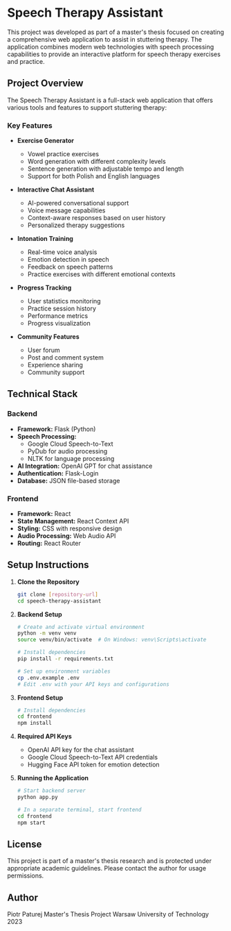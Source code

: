 # Speech Therapy Assistant

This project was developed as part of a master's thesis focused on creating a comprehensive web application to assist in stuttering therapy. The application combines modern web technologies with speech processing capabilities to provide an interactive platform for speech therapy exercises and practice.

## Project Overview

The Speech Therapy Assistant is a full-stack web application that offers various tools and features to support stuttering therapy:

### Key Features

- **Exercise Generator**
  - Vowel practice exercises
  - Word generation with different complexity levels
  - Sentence generation with adjustable tempo and length
  - Support for both Polish and English languages

- **Interactive Chat Assistant**
  - AI-powered conversational support
  - Voice message capabilities
  - Context-aware responses based on user history
  - Personalized therapy suggestions

- **Intonation Training**
  - Real-time voice analysis
  - Emotion detection in speech
  - Feedback on speech patterns
  - Practice exercises with different emotional contexts

- **Progress Tracking**
  - User statistics monitoring
  - Practice session history
  - Performance metrics
  - Progress visualization

- **Community Features**
  - User forum
  - Post and comment system
  - Experience sharing
  - Community support

## Technical Stack

### Backend

- **Framework:** Flask (Python)
- **Speech Processing:**
  - Google Cloud Speech-to-Text
  - PyDub for audio processing
  - NLTK for language processing
- **AI Integration:** OpenAI GPT for chat assistance
- **Authentication:** Flask-Login
- **Database:** JSON file-based storage

### Frontend

- **Framework:** React
- **State Management:** React Context API
- **Styling:** CSS with responsive design
- **Audio Processing:** Web Audio API
- **Routing:** React Router

## Setup Instructions

1. **Clone the Repository**

   ```bash
   git clone [repository-url]
   cd speech-therapy-assistant
   ```

2. **Backend Setup**

   ```bash
   # Create and activate virtual environment
   python -m venv venv
   source venv/bin/activate  # On Windows: venv\Scripts\activate
   
   # Install dependencies
   pip install -r requirements.txt
   
   # Set up environment variables
   cp .env.example .env
   # Edit .env with your API keys and configurations
   ```

3. **Frontend Setup**

   ```bash
   # Install dependencies
   cd frontend
   npm install
   ```

4. **Required API Keys**
   - OpenAI API key for the chat assistant
   - Google Cloud Speech-to-Text API credentials
   - Hugging Face API token for emotion detection

5. **Running the Application**

   ```bash
   # Start backend server
   python app.py
   
   # In a separate terminal, start frontend
   cd frontend
   npm start
   ```

## License

This project is part of a master's thesis research and is protected under appropriate academic guidelines. Please contact the author for usage permissions.

## Author

Piotr Paturej
Master's Thesis Project
Warsaw University of Technology
2023
